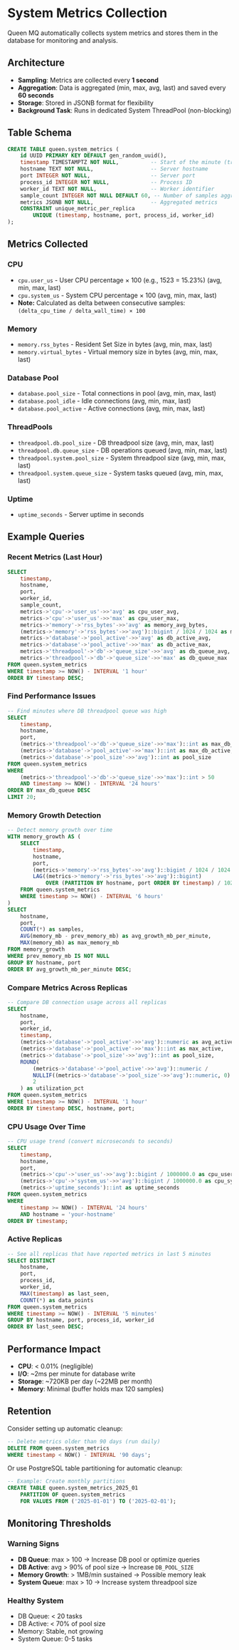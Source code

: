 # System Metrics Collection

Queen MQ automatically collects system metrics and stores them in the database for monitoring and analysis.

## Architecture

- **Sampling**: Metrics are collected every **1 second**
- **Aggregation**: Data is aggregated (min, max, avg, last) and saved every **60 seconds**
- **Storage**: Stored in JSONB format for flexibility
- **Background Task**: Runs in dedicated System ThreadPool (non-blocking)

## Table Schema

```sql
CREATE TABLE queen.system_metrics (
    id UUID PRIMARY KEY DEFAULT gen_random_uuid(),
    timestamp TIMESTAMPTZ NOT NULL,          -- Start of the minute (truncated)
    hostname TEXT NOT NULL,                  -- Server hostname
    port INTEGER NOT NULL,                   -- Server port
    process_id INTEGER NOT NULL,             -- Process ID
    worker_id TEXT NOT NULL,                 -- Worker identifier
    sample_count INTEGER NOT NULL DEFAULT 60, -- Number of samples aggregated
    metrics JSONB NOT NULL,                  -- Aggregated metrics
    CONSTRAINT unique_metric_per_replica 
        UNIQUE (timestamp, hostname, port, process_id, worker_id)
);
```

## Metrics Collected

### CPU
- `cpu.user_us` - User CPU percentage × 100 (e.g., 1523 = 15.23%) (avg, min, max, last)
- `cpu.system_us` - System CPU percentage × 100 (avg, min, max, last)
- **Note:** Calculated as delta between consecutive samples: `(delta_cpu_time / delta_wall_time) × 100`

### Memory
- `memory.rss_bytes` - Resident Set Size in bytes (avg, min, max, last)
- `memory.virtual_bytes` - Virtual memory size in bytes (avg, min, max, last)

### Database Pool
- `database.pool_size` - Total connections in pool (avg, min, max, last)
- `database.pool_idle` - Idle connections (avg, min, max, last)
- `database.pool_active` - Active connections (avg, min, max, last)

### ThreadPools
- `threadpool.db.pool_size` - DB threadpool size (avg, min, max, last)
- `threadpool.db.queue_size` - DB operations queued (avg, min, max, last)
- `threadpool.system.pool_size` - System threadpool size (avg, min, max, last)
- `threadpool.system.queue_size` - System tasks queued (avg, min, max, last)

### Uptime
- `uptime_seconds` - Server uptime in seconds

## Example Queries

### Recent Metrics (Last Hour)
```sql
SELECT 
    timestamp,
    hostname,
    port,
    worker_id,
    sample_count,
    metrics->'cpu'->'user_us'->>'avg' as cpu_user_avg,
    metrics->'cpu'->'user_us'->>'max' as cpu_user_max,
    metrics->'memory'->'rss_bytes'->>'avg' as memory_avg_bytes,
    (metrics->'memory'->'rss_bytes'->>'avg')::bigint / 1024 / 1024 as memory_avg_mb,
    metrics->'database'->'pool_active'->>'avg' as db_active_avg,
    metrics->'database'->'pool_active'->>'max' as db_active_max,
    metrics->'threadpool'->'db'->'queue_size'->>'avg' as db_queue_avg,
    metrics->'threadpool'->'db'->'queue_size'->>'max' as db_queue_max
FROM queen.system_metrics
WHERE timestamp >= NOW() - INTERVAL '1 hour'
ORDER BY timestamp DESC;
```

### Find Performance Issues
```sql
-- Find minutes where DB threadpool queue was high
SELECT 
    timestamp,
    hostname,
    port,
    (metrics->'threadpool'->'db'->'queue_size'->>'max')::int as max_db_queue,
    (metrics->'database'->'pool_active'->>'max')::int as max_db_active,
    (metrics->'database'->'pool_size'->>'avg')::int as pool_size
FROM queen.system_metrics
WHERE 
    (metrics->'threadpool'->'db'->'queue_size'->>'max')::int > 50
    AND timestamp >= NOW() - INTERVAL '24 hours'
ORDER BY max_db_queue DESC
LIMIT 20;
```

### Memory Growth Detection
```sql
-- Detect memory growth over time
WITH memory_growth AS (
    SELECT 
        timestamp,
        hostname,
        port,
        (metrics->'memory'->'rss_bytes'->>'avg')::bigint / 1024 / 1024 as memory_mb,
        LAG((metrics->'memory'->'rss_bytes'->>'avg')::bigint) 
            OVER (PARTITION BY hostname, port ORDER BY timestamp) / 1024 / 1024 as prev_memory_mb
    FROM queen.system_metrics
    WHERE timestamp >= NOW() - INTERVAL '6 hours'
)
SELECT 
    hostname,
    port,
    COUNT(*) as samples,
    AVG(memory_mb - prev_memory_mb) as avg_growth_mb_per_minute,
    MAX(memory_mb) as max_memory_mb
FROM memory_growth
WHERE prev_memory_mb IS NOT NULL
GROUP BY hostname, port
ORDER BY avg_growth_mb_per_minute DESC;
```

### Compare Metrics Across Replicas
```sql
-- Compare DB connection usage across all replicas
SELECT 
    hostname,
    port,
    worker_id,
    timestamp,
    (metrics->'database'->'pool_active'->>'avg')::numeric as avg_active,
    (metrics->'database'->'pool_active'->>'max')::int as max_active,
    (metrics->'database'->'pool_size'->>'avg')::int as pool_size,
    ROUND(
        (metrics->'database'->'pool_active'->>'avg')::numeric / 
        NULLIF((metrics->'database'->'pool_size'->>'avg')::numeric, 0) * 100, 
        2
    ) as utilization_pct
FROM queen.system_metrics
WHERE timestamp >= NOW() - INTERVAL '1 hour'
ORDER BY timestamp DESC, hostname, port;
```

### CPU Usage Over Time
```sql
-- CPU usage trend (convert microseconds to seconds)
SELECT 
    timestamp,
    hostname,
    port,
    (metrics->'cpu'->'user_us'->>'avg')::bigint / 1000000.0 as cpu_user_seconds,
    (metrics->'cpu'->'system_us'->>'avg')::bigint / 1000000.0 as cpu_system_seconds,
    (metrics->'uptime_seconds')::int as uptime_seconds
FROM queen.system_metrics
WHERE 
    timestamp >= NOW() - INTERVAL '24 hours'
    AND hostname = 'your-hostname'
ORDER BY timestamp;
```

### Active Replicas
```sql
-- See all replicas that have reported metrics in last 5 minutes
SELECT DISTINCT 
    hostname,
    port,
    process_id,
    worker_id,
    MAX(timestamp) as last_seen,
    COUNT(*) as data_points
FROM queen.system_metrics
WHERE timestamp >= NOW() - INTERVAL '5 minutes'
GROUP BY hostname, port, process_id, worker_id
ORDER BY last_seen DESC;
```

## Performance Impact

- **CPU**: < 0.01% (negligible)
- **I/O**: ~2ms per minute for database write
- **Storage**: ~720KB per day (~22MB per month)
- **Memory**: Minimal (buffer holds max 120 samples)

## Retention

Consider setting up automatic cleanup:

```sql
-- Delete metrics older than 90 days (run daily)
DELETE FROM queen.system_metrics 
WHERE timestamp < NOW() - INTERVAL '90 days';
```

Or use PostgreSQL table partitioning for automatic cleanup:

```sql
-- Example: Create monthly partitions
CREATE TABLE queen.system_metrics_2025_01 
    PARTITION OF queen.system_metrics
    FOR VALUES FROM ('2025-01-01') TO ('2025-02-01');
```

## Monitoring Thresholds

### Warning Signs
- **DB Queue**: max > 100 → Increase DB pool or optimize queries
- **DB Active**: avg > 90% of pool size → Increase `DB_POOL_SIZE`
- **Memory Growth**: > 1MB/min sustained → Possible memory leak
- **System Queue**: max > 10 → Increase system threadpool size

### Healthy System
- DB Queue: < 20 tasks
- DB Active: < 70% of pool size
- Memory: Stable, not growing
- System Queue: 0-5 tasks

